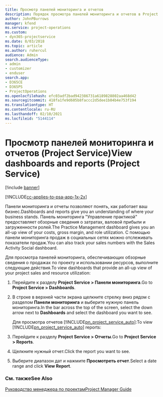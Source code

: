 ```yaml
---
title: Просмотр панелей мониторинга и отчетов
description: Порядок просмотра панелей мониторинга и отчетов в Project Service
author: JohnPBurrows
manager: kfend
ms.service: project-operations
ms.custom:
- dyn365-projectservice
ms.date: 8/03/2018
ms.topic: article
ms.author: ruhercul
audience: Admin
search.audienceType:
- admin
- customizer
- enduser
search.app:
- D365CE
- D365PS
- ProjectOperations
ms.openlocfilehash: efc03adf2bad942386731a6189828802aa468d42
ms.sourcegitcommit: 418fa1fe9d605b8faccc2d5dee1b04b4e753f194
ms.translationtype: HT
ms.contentlocale: ru-RU
ms.lasthandoff: 02/10/2021
ms.locfileid: "5144114"
---
```

# <a name="view-dashboards-and-reports-project-service"></a><span data-ttu-id="6a6cf-103">Просмотр панелей мониторинга и отчетов (Project Service)</span><span class="sxs-lookup"><span data-stu-id="6a6cf-103">View dashboards and reports (Project Service)</span></span>

[!include [banner](../includes/psa-now-project-operations.md)]

[!INCLUDE[cc-applies-to-psa-app-1x-2x](../includes/cc-applies-to-psa-app-1x-2x.md)]

<span data-ttu-id="6a6cf-104">Панели мониторинга и отчеты позволяют понять, как работает ваш бизнес.</span><span class="sxs-lookup"><span data-stu-id="6a6cf-104">Dashboards and reports give you an understanding of where your business stands.</span></span> <span data-ttu-id="6a6cf-105">Панель мониторинга "Управление практикой" предоставляет обзорные сведения о затратах, валовой прибыли и загруженности ролей.</span><span class="sxs-lookup"><span data-stu-id="6a6cf-105">The Practice Management dashboard gives you an all-up view of your costs, gross margin, and role utilization.</span></span> <span data-ttu-id="6a6cf-106">С помощью панели мониторинга продаж в социальных сетях можно отслеживать показатели продаж.</span><span class="sxs-lookup"><span data-stu-id="6a6cf-106">You can also track your sales numbers with the Sales Activity Social dashboard.</span></span>  
  
 <span data-ttu-id="6a6cf-107">Для просмотра панелей мониторинга, обеспечивающих обзорные сведения о продажах по проекту и использовании ресурсов, выполните следующие действия.</span><span class="sxs-lookup"><span data-stu-id="6a6cf-107">To view dashboards that provide an all-up view of your project sales and resource utilization:</span></span>  
  
1. <span data-ttu-id="6a6cf-108">Перейдите к разделу **Project Service > Панели мониторинга**.</span><span class="sxs-lookup"><span data-stu-id="6a6cf-108">Go to **Project Service > Dashboards**.</span></span>  
  
2. <span data-ttu-id="6a6cf-109">В строке в верхней части экрана щелкните стрелку вниз рядом с разделом **Панели мониторинга** и выберите нужную панель мониторинга.</span><span class="sxs-lookup"><span data-stu-id="6a6cf-109">In the bar across the top of the screen, select the down arrow next to **Dashboards** and select the dashboard you want to see.</span></span>  
  
   <span data-ttu-id="6a6cf-110">Для просмотра отчетов [!INCLUDE[pn_project_service_auto](../includes/pn-project-service-auto.md)]:</span><span class="sxs-lookup"><span data-stu-id="6a6cf-110">To view [!INCLUDE[pn_project_service_auto](../includes/pn-project-service-auto.md)] reports:</span></span>  
  
3. <span data-ttu-id="6a6cf-111">Перейдите к разделу **Project Service > Отчеты**.</span><span class="sxs-lookup"><span data-stu-id="6a6cf-111">Go to **Project Service > Reports**.</span></span>  
  
4. <span data-ttu-id="6a6cf-112">Щелкните нужный отчет.</span><span class="sxs-lookup"><span data-stu-id="6a6cf-112">Click the report you want to see.</span></span>  
  
5. <span data-ttu-id="6a6cf-113">Выберите диапазон дат и нажмите **Просмотреть отчет**.</span><span class="sxs-lookup"><span data-stu-id="6a6cf-113">Select a date range and click **View Report**.</span></span>  
  
### <a name="see-also"></a><span data-ttu-id="6a6cf-114">См. также</span><span class="sxs-lookup"><span data-stu-id="6a6cf-114">See Also</span></span>  
 [<span data-ttu-id="6a6cf-115">Руководство менеджера по проектам</span><span class="sxs-lookup"><span data-stu-id="6a6cf-115">Project Manager Guide</span></span>](../psa/project-manager-guide.md)
